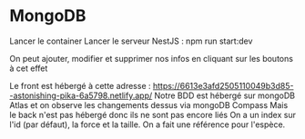 # MongoDB

Lancer le container
Lancer le serveur NestJS : npm run start:dev

On peut ajouter, modifier et supprimer nos infos en cliquant sur les boutons à cet effet

Le front est hébergé à cette adresse : https://6613e3afd2505110049b3d85--astonishing-pika-6a5798.netlify.app/
Notre BDD est hébergé sur mongoDB Atlas et on observe les changements dessus via mongoDB Compass
Mais le back n'est pas hébergé donc ils ne sont pas encore liés
On a un index sur l'id (par défaut), la force et la taille.
On a fait une référence pour l'espèce.

